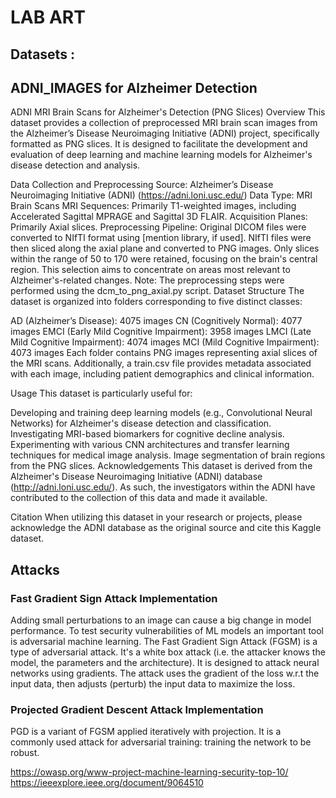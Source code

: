 # LAB ART 

## Datasets :

## ADNI_IMAGES for Alzheimer Detection
ADNI MRI Brain Scans for Alzheimer's Detection (PNG Slices)
Overview
This dataset provides a collection of preprocessed MRI brain scan images from the Alzheimer’s Disease Neuroimaging Initiative (ADNI) project, specifically formatted as PNG slices. It is designed to facilitate the development and evaluation of deep learning and machine learning models for Alzheimer's disease detection and analysis.

Data Collection and Preprocessing
Source: Alzheimer’s Disease Neuroimaging Initiative (ADNI) (https://adni.loni.usc.edu/)
Data Type: MRI Brain Scans
MRI Sequences: Primarily T1-weighted images, including Accelerated Sagittal MPRAGE and Sagittal 3D FLAIR.
Acquisition Planes: Primarily Axial slices.
Preprocessing Pipeline:
Original DICOM files were converted to NIfTI format using [mention library, if used].
NIfTI files were then sliced along the axial plane and converted to PNG images.
Only slices within the range of 50 to 170 were retained, focusing on the brain's central region. This selection aims to concentrate on areas most relevant to Alzheimer's-related changes.
Note: The preprocessing steps were performed using the dcm_to_png_axial.py script.
Dataset Structure
The dataset is organized into folders corresponding to five distinct classes:

AD (Alzheimer’s Disease): 4075 images
CN (Cognitively Normal): 4077 images
EMCI (Early Mild Cognitive Impairment): 3958 images
LMCI (Late Mild Cognitive Impairment): 4074 images
MCI (Mild Cognitive Impairment): 4073 images
Each folder contains PNG images representing axial slices of the MRI scans. Additionally, a train.csv file provides metadata associated with each image, including patient demographics and clinical information.

Usage
This dataset is particularly useful for:

Developing and training deep learning models (e.g., Convolutional Neural Networks) for Alzheimer's disease detection and classification.
Investigating MRI-based biomarkers for cognitive decline analysis.
Experimenting with various CNN architectures and transfer learning techniques for medical image analysis.
Image segmentation of brain regions from the PNG slices.
Acknowledgements
This dataset is derived from the Alzheimer's Disease Neuroimaging Initiative (ADNI) database (http://adni.loni.usc.edu/). As such, the investigators within the ADNI have contributed to the collection of this data and made it available.

Citation
When utilizing this dataset in your research or projects, please acknowledge the ADNI database as the original source and cite this Kaggle dataset.

## Attacks 

### Fast Gradient Sign Attack Implementation
Adding small perturbations to an image can cause a big change in model performance. To test security vulnerabilities of ML models an important tool is adversarial machine learning. The Fast Gradient Sign Attack (FGSM) is a type of adversarial attack.
It's a white box attack (i.e. the attacker knows the model, the parameters and the architecture).
It is designed to attack neural networks using gradients. The attack uses the gradient of the loss w.r.t the input data, then adjusts (perturb) the input data to maximize the loss.

### Projected Gradient Descent Attack Implementation
PGD is a variant of FGSM applied iteratively with projection. It is a commonly used attack for adversarial training: training the network to be robust.

https://owasp.org/www-project-machine-learning-security-top-10/
https://ieeexplore.ieee.org/document/9064510